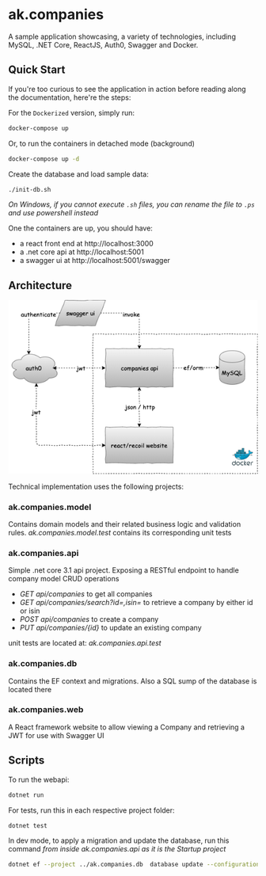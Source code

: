 # ak.companies

A sample application showcasing, a variety of technologies, including
MySQL, .NET Core, ReactJS, Auth0, Swagger and Docker.

## Quick Start

If you're too curious to see the application in action before reading along the documentation, here're the steps:

For the `Dockerized` version, simply run:
```bash
docker-compose up 
```

Or, to run the containers in detached mode (background)
```bash
docker-compose up -d
```
Create the database and load sample data:
```bash
./init-db.sh
```

*On Windows, if you cannot execute `.sh` files, you can rename the file to `.ps` and use powershell instead*

One the containers are up, you should have:
- a react front end at http://localhost:3000
- a .net core api at http://localhost:5001
- a swagger ui at http://localhost:5001/swagger

## Architecture

![Architecture](architecture.png)

Technical implementation uses the following projects:

### ak.companies.model
Contains domain models and their related business logic and validation rules. *ak.companies.model.test* contains its corresponding unit tests

### ak.companies.api
Simple .net core 3.1 api project. Exposing a RESTful endpoint to handle company model CRUD operations

- *GET api/companies* to get all companies
- *GET api/companies/search?id=,isin=* to retrieve a company by either id or isin
- *POST api/companies* to create a company
- *PUT api/companies/{id}* to update an existing company

unit tests are located at: *ak.companies.api.test*

### ak.companies.db
Contains the EF context and migrations. Also a SQL sump of the database is located there

### ak.companies.web
A React framework website to allow viewing a Company and retrieving a JWT for use with Swagger UI

## Scripts

To run the webapi:
```bash
dotnet run
```

For tests, run this in each respective project folder:
```
dotnet test
```

In dev mode, to apply a migration and update the database, run this command *from inside ak.companies.api as it is the Startup project*

```bash
dotnet ef --project ../ak.companies.db  database update --configuration Development
```